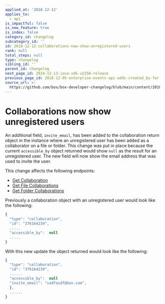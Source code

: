 ```yaml
---
applied_at: '2018-12-12'
applies_to:
  - api
is_impactful: false
is_new_feature: true
is_index: false
category_id: changelog
subcategory_id: ''
id: 2018-12-12-collaborations-now-show-unregistered-users
rank: null
total_steps: null
type: changelog
sibling_id: ''
parent_id: changelog
next_page_id: 2018-12-13-java-sdk-v2250-release
previous_page_id: 2018-12-05-enterprise-events-api-adds-created_by-for-supervisors
source_url: >-
  https://github.com/box/box-developer-changelog/blob/main/content/2018/12-12-collaborations-now-show-unregistered-users.md
---
```

# Collaborations now show unregistered users

An additional field, `invite_email`, has been added to the collaboration return
object in the instance where an unregistered user has been added as a
collaborator on a file or folder. This change was put in place because the
current `accessible_by` object returned would show `null` as the result for an
unregistered user. The new field will now show the email address that was used
to invite the user.

This change affects the following endpoints:

* [Get Collaboration](endpoint://get-collaborations-id)
* [Get File Collaborations](endpoint://get-files-id-collaborations)
* [Get Folder Collaborations](endpoint://get-folders-id-collaborations)

Previously a collaboration object with an unregistered user would look like the
following:

```js
{
  "type": "collaboration",
  "id": "376164239",
  .....
  "accessible_by":  null
  .....
}
```

With this new update the object returned would look like the following:

```js
{
  "type": "collaboration",
  "id": "376164239",
  ......
  "accessible_by":  null
  "invite_email": "sadfasdf@box.com",
  },
  ......
}
```

